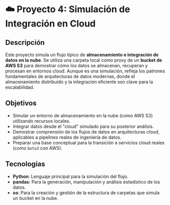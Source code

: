 # ☁️ Proyecto 4: Simulación de Integración en Cloud

## Descripción
Este proyecto simula un flujo típico de **almacenamiento e integración de datos en la nube**. Se utiliza una carpeta local como proxy de un **bucket de AWS S3** para demostrar cómo los datos se almacenan, recuperan y procesan en entornos cloud. Aunque es una simulación, refleja los patrones fundamentales de arquitecturas de datos modernas, donde el almacenamiento distribuido y la integración eficiente son clave para la escalabilidad.

## Objetivos
- Simular un entorno de almacenamiento en la nube (como AWS S3) utilizando recursos locales.
- Integrar datos desde el "cloud" simulado para su posterior análisis.
- Demostrar comprensión de los flujos de datos en arquitecturas cloud, aplicables a pipelines reales de ingeniería de datos.
- Preparar una base conceptual para la transición a servicios cloud reales (como `boto3` con AWS).

## Tecnologías
- **Python**: Lenguaje principal para la simulación del flujo.
- **pandas**: Para la generación, manipulación y análisis estadístico de los datos.
- **os**: Para la creación y gestión de la estructura de carpetas que simula un bucket en la nube.
